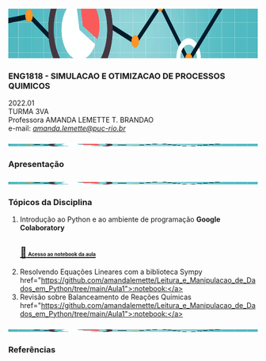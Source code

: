 
<p align="center">
<img src="https://github.com/amandalemette/ENG1818/blob/5a2a8ae2c6d70dfdadac589ef29561218447d37b/Imagens/im.png?raw=true" width=3000 height=100 />
</p>

### ENG1818 - SIMULACAO E OTIMIZACAO DE PROCESSOS QUIMICOS 
2022.01<br/>
TURMA 3VA<br/>
Professora AMANDA LEMETTE T. BRANDAO<br/>
e-mail: *amanda.lemette@puc-rio.br*

<p align="center">
<img src="https://github.com/amandalemette/ENG1818/blob/5a2a8ae2c6d70dfdadac589ef29561218447d37b/Imagens/im.png?raw=true" width=3000 height=5 />
</p>

### Apresentação


<p align="center">
<img src="https://github.com/amandalemette/ENG1818/blob/5a2a8ae2c6d70dfdadac589ef29561218447d37b/Imagens/im.png?raw=true" width=3000 height=5 />
</p>

### Tópicos da Disciplina

1. Introdução ao Python e ao ambiente de programação **Google Colaboratory** <h2 id="aula1"><a href="https://bit.ly/3tGZpY7">:notebook:<font size="0.1"> Acesso ao notebook da aula</font>  </a></h2>
2. Resolvendo Equações Lineares com a biblioteca Sympy
href="https://github.com/amandalemette/Leitura_e_Manipulacao_de_Dados_em_Python/tree/main/Aula1">:notebook:</a></h2>
3. Revisão sobre Balanceamento de Reações Químicas
href="https://github.com/amandalemette/Leitura_e_Manipulacao_de_Dados_em_Python/tree/main/Aula1">:notebook:</a></h2>

<p align="center">
<img src="https://github.com/amandalemette/ENG1818/blob/5a2a8ae2c6d70dfdadac589ef29561218447d37b/Imagens/im.png?raw=true" width=3000 height=5 />
</p>

### Referências

